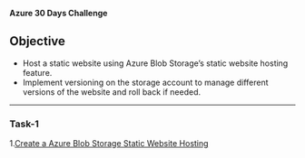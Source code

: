  **Azure 30 Days Challenge**

## Objective
- Host a static website using Azure Blob Storage’s static website hosting feature.
- Implement versioning on the storage account to manage different versions of the website and roll back if needed.

---

### Task-1

1.[Create a Azure Blob Storage Static Website Hosting](https://github.com/vasanth-z/Azure-30-days-challenge/blob/62f2166b84effc22da6211671479ea97464d1137/Task-1)




